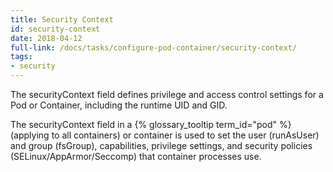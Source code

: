 ```yaml
---
title: Security Context
id: security-context
date: 2018-04-12
full-link: /docs/tasks/configure-pod-container/security-context/
tags:
- security 
---
```

 The securityContext field defines privilege and access control settings for a Pod or Container, including the runtime UID and GID.

<!--more--> 

The securityContext field in a {% glossary_tooltip term_id="pod" %} (applying to all containers) or container is used to set the user (runAsUser) and group (fsGroup), capabilities, privilege settings, and security policies (SELinux/AppArmor/Seccomp) that container processes use.

